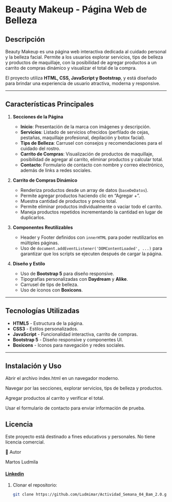 # Beauty Makeup - Página Web de Belleza

## Descripción
Beauty Makeup es una página web interactiva dedicada al cuidado personal y la belleza facial. Permite a los usuarios explorar servicios, tips de belleza y productos de maquillaje, con la posibilidad de agregar productos a un carrito de compras dinámico y visualizar el total de la compra.

El proyecto utiliza **HTML, CSS, JavaScript y Bootstrap**, y está diseñado para brindar una experiencia de usuario atractiva, moderna y responsive.

---

## Características Principales

1. **Secciones de la Página**
   - **Inicio**: Presentación de la marca con imágenes y descripción.
   - **Servicios**: Listado de servicios ofrecidos (perfilado de cejas, pestañas, maquillaje profesional, depilación y botox facial).
   - **Tips de Belleza**: Carrusel con consejos y recomendaciones para el cuidado del rostro.
   - **Carrito de Compras**: Visualización de productos de maquillaje, posibilidad de agregar al carrito, eliminar productos y calcular total.
   - **Contacto**: Formulario de contacto con nombre y correo electrónico, además de links a redes sociales.

2. **Carrito de Compras Dinámico**
   - Renderiza productos desde un array de datos (`baseDeDatos`).
   - Permite agregar productos haciendo clic en “Agregar +”.
   - Muestra cantidad de productos y precio total.
   - Permite eliminar productos individualmente o vaciar todo el carrito.
   - Maneja productos repetidos incrementando la cantidad en lugar de duplicarlos.

3. **Componentes Reutilizables**
   - Header y Footer definidos con `innerHTML` para poder reutilizarlos en múltiples páginas.
   - Uso de `document.addEventListener('DOMContentLoaded', ...)` para garantizar que los scripts se ejecuten después de cargar la página.

4. **Diseño y Estilo**
   - Uso de **Bootstrap 5** para diseño responsive.
   - Tipografías personalizadas con **Daydream** y **Alike**.
   - Carrusel de tips de belleza.
   - Uso de iconos con **Boxicons**.

---

## Tecnologías Utilizadas
- **HTML5** - Estructura de la página.
- **CSS3** - Estilos personalizados.
- **JavaScript** - Funcionalidad interactiva, carrito de compras.
- **Bootstrap 5** - Diseño responsive y componentes UI.
- **Boxicons** - Iconos para navegación y redes sociales.

---

## Instalación y Uso


Abrir el archivo index.html en un navegador moderno.

Navegar por las secciones, explorar servicios, tips de belleza y productos.

Agregar productos al carrito y verificar el total.

Usar el formulario de contacto para enviar información de prueba.

## Licencia

Este proyecto está destinado a fines educativos y personales. No tiene licencia comercial.

📌 Autor

Martos Ludmila
#### [Linkedin](https://www.linkedin.com/in/ludmimar89/)

1. Clonar el repositorio:
   ```bash
   git clone https://github.com/Ludmimar/Actividad_Semana_04_Bam_2.0.git
```

